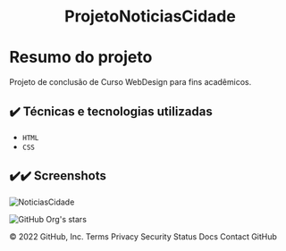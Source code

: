 # <h1 align="center">ProjetoNoticiasCidade</h1>
# Resumo do projeto
Projeto de conclusão de Curso WebDesign para fins acadêmicos.


## ✔️ Técnicas e tecnologias utilizadas
- ``HTML``
- ``CSS``

## ✔️✔️ Screenshots
![NoticiasCidade](https://user-images.githubusercontent.com/92610315/148873744-b61a9338-4a48-44fa-8330-4df5a24feb34.png)


![GitHub Org's stars](https://img.shields.io/github/stars/paulltecno?style=social)

© 2022 GitHub, Inc.
Terms
Privacy
Security
Status
Docs
Contact GitHub
